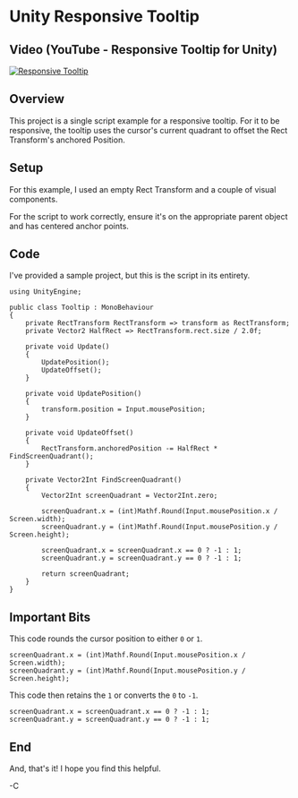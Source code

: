 # Unity Responsive Tooltip

## Video (YouTube - Responsive Tooltip for Unity)
[![Responsive Tooltip](https://img.youtube.com/vi/#VIDEOID#/0.jpg)](https://www.youtube.com/watch?v=VIDEOID)

## Overview

This project is a single script example for a responsive tooltip. For it to be responsive, the tooltip uses the cursor's current quadrant to offset the Rect Transform's anchored Position.

## Setup

For this example, I used an empty Rect Transform and a couple of visual components. 

For the script to work correctly, ensure it's on the appropriate parent object and has centered anchor points.

## Code
I've provided a sample project, but this is the script in its entirety.

```
using UnityEngine;

public class Tooltip : MonoBehaviour
{
    private RectTransform RectTransform => transform as RectTransform;
    private Vector2 HalfRect => RectTransform.rect.size / 2.0f;

    private void Update()
    {
        UpdatePosition();
        UpdateOffset();
    }

    private void UpdatePosition()
    {
        transform.position = Input.mousePosition;
    }

    private void UpdateOffset()
    {
        RectTransform.anchoredPosition -= HalfRect * FindScreenQuadrant();
    }

    private Vector2Int FindScreenQuadrant()
    {
        Vector2Int screenQuadrant = Vector2Int.zero;

        screenQuadrant.x = (int)Mathf.Round(Input.mousePosition.x / Screen.width);
        screenQuadrant.y = (int)Mathf.Round(Input.mousePosition.y / Screen.height);

        screenQuadrant.x = screenQuadrant.x == 0 ? -1 : 1;
        screenQuadrant.y = screenQuadrant.y == 0 ? -1 : 1;

        return screenQuadrant;
    }
}
```

## Important Bits

This code rounds the cursor position to either `0` or `1`.
```
screenQuadrant.x = (int)Mathf.Round(Input.mousePosition.x / Screen.width);
screenQuadrant.y = (int)Mathf.Round(Input.mousePosition.y / Screen.height);
```

This code then retains the `1` or converts the `0` to `-1`.
```
screenQuadrant.x = screenQuadrant.x == 0 ? -1 : 1;
screenQuadrant.y = screenQuadrant.y == 0 ? -1 : 1;
```

## End
And, that's it! I hope you find this helpful.

-C

